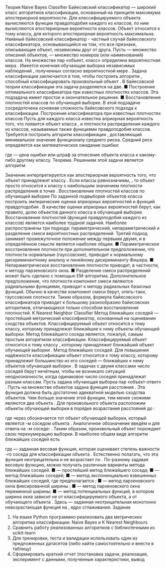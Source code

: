 Теория
Naive Bayes Classifier
Байесовский классификатор — широкий класс алгоритмов классификации, основанный на принципе максимума апостериорной вероятности. Для классифицируемого объекта вычисляются функции правдоподобия каждого из классов, по ним вычисляются апостериорные вероятности классов. Объект относится к тому классу, для которого апостериорная вероятность максимальна.
Наивный байесовский классификатор - частный случай байесовского классификатора, основывающийся на том, что все признаки, описывающие объект, независимы друг от друга.
Пусть   — множество описаний объектов,   — множество номеров (или наименований) классов. На множестве пар «объект, класс»  определена вероятностная мера  . Имеется конечная обучающая выборка независимых наблюдений  , полученных согласно вероятностной мере  .
Задача классификации заключается в том, чтобы построить алгоритм  , способный классифицировать произвольный объект  .
В байесовской теории классификации эта задача разделяется на две.
■	Построение оптимального классификатора при известных плотностях классов. Эта подзадача имеет простое и окончательное решение.
■	Восстановление плотностей классов по обучающей выборке. В этой подзадаче сосредоточена основная сложность байесовского подхода к классификации.
Построение классификатора при известных плотностях классов
Пусть для каждого класса   известна априорная вероятность   того, что появится объект класса  , и плотности распределения  каждого из классов, называемые также функциями правдоподобия классов. Требуется построить алгоритм классификации  , доставляющий минимальное значение функционалу среднего риска.
Средний риск опредеяется как математическое ожидание ошибки:
 
где   — цена ошибки или штраф за отнесение объекта класса   к какому-либо другому классу.
Теорема. Решением этой задачи является алгоритм
 
Значение   интерпретируется как апостериорная вероятность того, что объект   принадлежит классу  .
Если классы равнозначимы,  , то объект   просто относится к классу с наибольшим значением плотности распределения в точке  .
Восстановление плотностей классов по обучающей выборке
По заданной подвыборке объектов класса   построить эмпирические оценки априорных вероятностей   и функций правдоподобия  .
В качестве оценки априорных вероятностей берут, как правило, долю объектов данного класса в обучающей выборке.
Восстановление плотностей (функций правдоподобия каждого из классов) является наиболее трудной задачей. Наиболее распространены три подхода: параметрический, непараметрический и разделение смеси вероятностных распределений. Третий подход занимает промежуточное положение между первыми двумя, и в определённом смысле является наиболее общим.
■	Параметрическое восстановление плотности при дополнительном предположении, что плотности нормальные (гауссовские), приводит к нормальному дискриминантному анализу и линейному дискриминанту Фишера.
■	Непараметрическое восстановление плотности приводит, в частности, к методу парзеновского окна.
■	Разделение смеси распределений может быть сделано с помощью EM-алгоритма. Дополнительное предположение, что плотности компонент смеси являются радиальными функциями, приводит к методу радиальных базисных функций. Обычно в качестве компонент смеси берут, опять-таки, гауссовские плотности.
Таким образом, формула байесовского классификатора приводит к большому разнообразию байесовских алгоритмов, отличающихся только способом восстановления плотностей.
K Nearest Neighbor Classifier
Метод ближайших соседей — простейший метрический классификатор, основанный на оценивании сходства объектов. Классифицируемый объект относится к тому классу, которому принадлежат ближайшие к нему объекты обучающей выборки.
Метод ближайшего соседа является, пожалуй, самым простым алгоритмом классификации. Классифицируемый объект   относится к тому классу  , которому принадлежит ближайший объект обучающей выборки  .
Метод   ближайших соседей. Для повышения надёжности классификации объект относится к тому классу, которому принадлежит большинство из его соседей —   ближайших к нему объектов обучающей выборки  . В задачах с двумя классами число соседей берут нечётным, чтобы не возникало ситуаций неоднозначности, когда одинаковое число соседей принадлежат разным классам.
Пусть задана обучающая выборка пар «объект-ответ»  .
Пусть на множестве объектов задана функция расстояния  . Эта функция должна быть достаточно адекватной моделью сходства объектов. Чем больше значение этой функции, тем менее схожими являются два объекта  .
Для произвольного объекта   расположим объекты обучающей выборки   в порядке возрастания расстояний до  :
 
где через   обозначается тот объект обучающей выборки, который является  -м соседом объекта  . Аналогичное обозначение введём и для ответа на  -м соседе:  . Таким образом, произвольный объект   порождает свою перенумерацию выборки. В наиболее общем виде алгоритм ближайших соседей есть
 
где   — заданная весовая функция, которая оценивает степень важности  -го соседа для классификации объекта  . Естественно полагать, что эта функция неотрицательна и не возрастает по  .
По-разному задавая весовую функцию, можно получать различные варианты метода ближайших соседей.
■	  — простейший метод ближайшего соседа;
■	  — метод   ближайших соседей;
■	  — метод   экспоненциально взвешенных ближайших соседей, где предполагается  ;
■	  — метод парзеновского окна фиксированной ширины  ;
■	  — метод парзеновского окна переменной ширины;
■	  — метод потенциальных функций, в котором ширина окна   зависит не от классифицируемого объекта, а от обучающего объекта  .
Здесь   — заданная неотрицательная монотонно невозрастающая функция на  , ядро сглаживания.
Задание
1.	На языке Python программно реализовать два метрических алгоритма классификации: Naive Bayes и K Nearest Neighbours
2.	Сравнить работу реализованных алгоритмов с библиотечными из scikit-learn
3.	Для тренировки, теста и валидации использовать один из предложенных датасетов (либо найти самостоятельно и внести в таблицу)
4.	Сформировать краткий отчет (постановка задачи, реализация, эксперимент с данными, полученные характеристики, вывод
